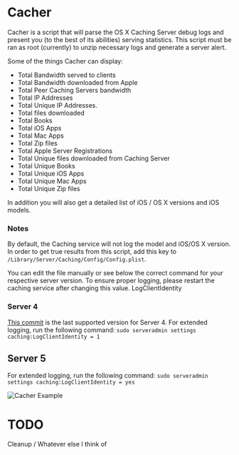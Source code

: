 # Cacher
Cacher is a script that will parse the OS X Caching Server debug logs and present you (to the best of its abilities) serving statistics. This script must be ran as root (currently) to unzip necessary logs and generate a server alert.

Some of the things Cacher can display:
- Total Bandwidth served to clients
- Total Bandwidth downloaded from Apple
- Total Peer Caching Servers bandwidth
- Total IP Addresses
- Total Unique IP Addresses.
- Total files downloaded
- Total Books
- Total iOS Apps
- Total Mac Apps
- Total Zip files
- Total Apple Server Registrations
- Total Unique files downloaded from Caching Server
- Total Unique Books
- Total Unique iOS Apps
- Total Unique Mac Apps
- Total Unique Zip files

In addition you will also get a detailed list of iOS / OS X versions and iOS models.

### Notes
By default, the Caching service will not log the model and iOS/OS X version. In order to get true results from this script, add this key to `/Library/Server/Caching/Config/Config.plist`.

You can edit the file manually or see below the correct command for your respective server version. To ensure proper logging, please restart the caching service after changing this value.
	<key>LogClientIdentity</key>
	<true/>

### Server 4
[This commit](https://github.com/erikng/Cacher/commit/17903d2dd29886c0dfc16054ae39b89f25581f79) is the last supported version for Server 4.
For extended logging, run the following command:
`sudo serveradmin settings caching:LogClientIdentity = 1`

## Server 5
For extended logging, run the following command:
`sudo serveradmin settings caching:LogClientIdentity = yes`

![Cacher Example](http://erikng.github.io/screenshots/Cacher_Example.png)



# TODO
Cleanup / Whatever else I think of
